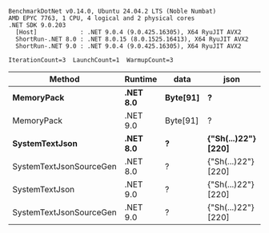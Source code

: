 ```

BenchmarkDotNet v0.14.0, Ubuntu 24.04.2 LTS (Noble Numbat)
AMD EPYC 7763, 1 CPU, 4 logical and 2 physical cores
.NET SDK 9.0.203
  [Host]            : .NET 9.0.4 (9.0.425.16305), X64 RyuJIT AVX2
  ShortRun-.NET 8.0 : .NET 8.0.15 (8.0.1525.16413), X64 RyuJIT AVX2
  ShortRun-.NET 9.0 : .NET 9.0.4 (9.0.425.16305), X64 RyuJIT AVX2

IterationCount=3  LaunchCount=1  WarmupCount=3  

```
| Method                  | Runtime  | data     | json                | Mean        | Error     | StdDev   | Min         | Max         | Gen0   | Allocated |
|------------------------ |--------- |--------- |-------------------- |------------:|----------:|---------:|------------:|------------:|-------:|----------:|
| **MemoryPack**              | **.NET 8.0** | **Byte[91]** | **?**                   |    **71.71 ns** |  **10.24 ns** | **0.561 ns** |    **71.22 ns** |    **72.33 ns** | **0.0100** |     **168 B** |
| MemoryPack              | .NET 9.0 | Byte[91] | ?                   |    64.63 ns |  30.91 ns | 1.695 ns |    63.51 ns |    66.58 ns | 0.0100 |     168 B |
| **SystemTextJson**          | **.NET 8.0** | **?**        | **{&quot;Sh(...)22&quot;} [220]** | **1,181.02 ns** |  **46.86 ns** | **2.568 ns** | **1,179.34 ns** | **1,183.97 ns** | **0.0095** |     **168 B** |
| SystemTextJsonSourceGen | .NET 8.0 | ?        | {&quot;Sh(...)22&quot;} [220] | 1,134.15 ns | 105.42 ns | 5.778 ns | 1,127.68 ns | 1,138.79 ns | 0.0095 |     168 B |
| SystemTextJson          | .NET 9.0 | ?        | {&quot;Sh(...)22&quot;} [220] | 1,138.74 ns | 109.18 ns | 5.985 ns | 1,134.22 ns | 1,145.53 ns | 0.0095 |     168 B |
| SystemTextJsonSourceGen | .NET 9.0 | ?        | {&quot;Sh(...)22&quot;} [220] | 1,100.78 ns |  14.40 ns | 0.789 ns | 1,100.01 ns | 1,101.59 ns | 0.0095 |     168 B |
